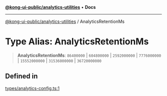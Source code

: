 [**@kong-ui-public/analytics-utilities**](../README.md) • **Docs**

***

[@kong-ui-public/analytics-utilities](../README.md) / AnalyticsRetentionMs

# Type Alias: AnalyticsRetentionMs

> **AnalyticsRetentionMs**: `86400000` \| `604800000` \| `2592000000` \| `7776000000` \| `15552000000` \| `31536000000` \| `36720000000`

## Defined in

[types/analytics-config.ts:1](https://github.com/Kong/public-ui-components/blob/main/packages/analytics/analytics-utilities/src/types/analytics-config.ts#L1)
